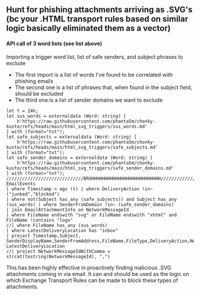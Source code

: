 ## Hunt for phishing attachments arriving as .SVG's (bc your .HTML transport rules based on similar logic basically eliminated them as a vector)
#### API call of 3 word lists (see list above)

<p>Importing a trigger word list, list of safe senders, and subject phrases to exclude</p>

- The first import is a list of words I've found to be correlated with phishing emails
- The second one is a list of phrases that, when found in the subject field, should be excluded
- The third one is a list of sender domains we want to exclude

```kusto
let t = 24h;
let sus_words = externaldata (Word: string) [
    h'https://raw.githubusercontent.com/phanta5m/chonky-kusto/refs/heads/main/html_svg_triggers/sus_words.md'
] with (format="txt");
let safe_subjects = externaldata (Word: string) [
    h'https://raw.githubusercontent.com/phanta5m/chonky-kusto/refs/heads/main/html_svg_triggers/safe_subjects.md'
] with (format="txt");
let safe_sender_domains = externaldata (Word: string) [
    h'https://raw.githubusercontent.com/phanta5m/chonky-kusto/refs/heads/main/html_svg_triggers/safe_sender_domains.md'
] with (format="txt");
/////////////////////////////BRUHHHHHHHHHHHHHHHHHHHHHHHHHH//////////////////////////////////////////
EmailEvents
| where Timestamp > ago (t) | where DeliveryAction !in~ ("junked","blocked") 
| where not(Subject has_any (safe_subjects)) and Subject has_any (sus_words) | where SenderFromDomain !in~ (safe_sender_domains)
| join EmailAttachmentInfo on NetworkMessageId
| where FileName endswith "svg" or FileName endswith "xhtml" and FileName !contains "logo"
//| where FileName has_any (sus_words)
| where LatestDeliveryLocation has "inbox"
| project Timestamp,Subject, SenderDisplayName,SenderFromAddress,FileName,FileType,DeliveryAction,NetworkMessageId, LatestDeliveryLocation
//| project NetworkMessageIdWithComma = strcat(tostring(NetworkMessageId), ",")
```

This has been highly effective in proactively finding malicious .SVG attachments coming in via email.
It can and should be used as the logic on which Exchange Transport Rules can be made to block these types of attachments.
